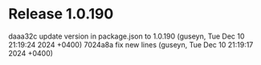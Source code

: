 # Release 1.0.190

daaa32c update version in package.json to 1.0.190 (guseyn, Tue Dec 10 21:19:24 2024 +0400)
7024a8a fix new lines (guseyn, Tue Dec 10 21:19:17 2024 +0400)

